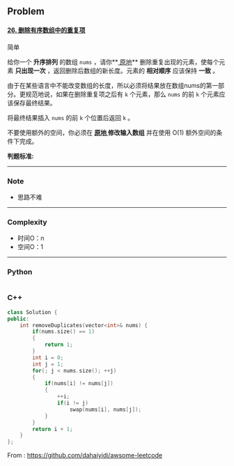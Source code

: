 ## Problem

#### [26. 删除有序数组中的重复项](https://leetcode-cn.com/problems/remove-duplicates-from-sorted-array/)

简单

给你一个 **升序排列** 的数组 `nums` ，请你**[ 原地](http://baike.baidu.com/item/原地算法)** 删除重复出现的元素，使每个元素 **只出现一次** ，返回删除后数组的新长度。元素的 **相对顺序** 应该保持 **一致** 。

由于在某些语言中不能改变数组的长度，所以必须将结果放在数组nums的第一部分。更规范地说，如果在删除重复项之后有 `k` 个元素，那么 `nums` 的前 `k` 个元素应该保存最终结果。

将最终结果插入 `nums` 的前 `k` 个位置后返回 `k` 。

不要使用额外的空间，你必须在 **[原地 ](https://baike.baidu.com/item/原地算法)修改输入数组** 并在使用 O(1) 额外空间的条件下完成。

**判题标准:**

------

### Note

- 思路不难

------

### Complexity

- 时间O：n
- 空间O：1

------

### Python

```python

```

### C++

```C++
class Solution {
public:
    int removeDuplicates(vector<int>& nums) {
        if(nums.size() == 1)
        {
            return 1;
        }
        int i = 0;
        int j = 1;
        for(; j < nums.size(); ++j)
        {
            if(nums[i] != nums[j])
            {
                ++i;
                if(i != j)
                    swap(nums[i], nums[j]);
            }
        }
        return i + 1;
    }
};
```



From : https://github.com/dahaiyidi/awsome-leetcode

